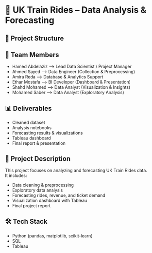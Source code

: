# 🚆 UK Train Rides – Data Analysis & Forecasting

## 📂 Project Structure
## 👥 Team Members
- Hamed Abdelaziz --> Lead Data Scientist / Project Manager
- Ahmed Sayed --> Data Engineer (Collection & Preprocessing)
- Amira Reda --> Database & Analytics Support
- Ethar Mostafa --> BI Developer (Dashboard & Presentation)
- Shahd Mohamed --> Data Analyst (Visualization & Insights)
- Mohamed Saber --> Data Analyst (Exploratory Analysis)

## 📊 Deliverables
- Cleaned dataset
- Analysis notebooks
- Forecasting results & visualizations
- Tableau dashboard
- Final report & presentation

## 📌 Project Description
This project focuses on analyzing and forecasting UK Train Rides data.  
It includes:
- Data cleaning & preprocessing
- Exploratory data analysis
- Forecasting rides, revenue, and ticket demand
- Visualization dashboard with Tableau
- Final project report

## 🛠️ Tech Stack
- Python (pandas, matplotlib, scikit-learn)
- SQL
- Tableau

